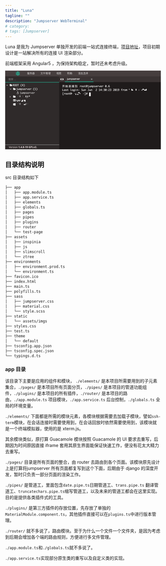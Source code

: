 ```yaml
---
title: "Luna"
tagline: ""
description: "Jumpserver WebTerminal"
# category: 
# tags: [Jumpserver]
---
```


Luna 是我为 Jumpserver 单独开发的前端一站式连接终端，[项目地址](https://github.com/jumpserver/luna)，项目初期设计是一站解决所有的连接 UI 渲染部分。

前端框架采用 Angular5 ，为保持架构稳定，暂时还未考虑升级。

![Project Luna](/assets/luna/luna_snip.png)

## 目录结构说明
src 目录结构如下

```
├── app
│   ├── app.module.ts
│   ├── app.service.ts
│   ├── elements
│   ├── globals.ts
│   ├── pages
│   ├── pipes
│   ├── plugins
│   ├── router
│   └── test-page
├── assets
│   ├── inspinia
│   ├── js
│   ├── slimscroll
│   └── ztree
├── environments
│   ├── environment.prod.ts
│   └── environment.ts
├── favicon.ico
├── index.html
├── main.ts
├── polyfills.ts
├── sass
│   ├── jumpserver.css
│   ├── material.css
│   └── style.scss
├── static
│   └── assets/imgs
├── styles.css
├── test.ts
├── theme
│   └── default
├── tsconfig.app.json
├── tsconfig.spec.json
└── typings.d.ts
```

### app 目录

该目录下主要是应用的组件和模块， `./elements/` 是本项目所需要用到的子元素集合，`./pages/` 是本项目所有页面分页，`./pipes/` 是本项目的管道功能组件，`./plugins/` 是本项目的所有插件，`./router/` 是本项目的路由，`./app.module.ts` 项目模块，`./app.service.ts` 后台控制，`./globals.ts` 全局的环境变量。

`./elements/` 下面都是所需的模块元素，各模块根据需要去加载子模块，譬如`ssh-term`模块，在会话连接时需要使用到，在会话回放时依然需要使用到，该模块就是一个终端模拟器，使用的是 xterm.js。

其余模块类似，原打算 Guacamole 模块按照 Guacamole 的 UI 要求去重写，后期因为时间原因直接 iframe 套用其原生界面能保证快速工作，便没有花太大精力去重写。

`./pages/` 目录是所有页面的整合，由 router 去路由到各个页面。该模块原先设计上是打算将jumpserver 所有页面都复写到这个下面，后期由于 django 的深度开发，暂时只负责一部分页面的渲染工作。

`./pipes/` 是管道工，里面包含`date.pipe.ts`日期管道工、`trans.pipe.ts` 翻译管道工、`truncatechars.pipe.ts`缩写管道工，以及未来的管道工都会在这里实现。目的是提供各类插件式的工具。

`./plugins/` 是第三方插件的存放位置，先存放了单独的`MaterialModule.component.ts`，其他插件直接可以在`plugins.ts`中进行版本管理。

`./router/` 就不多说了，路由模块。至于为什么一个文件一个文件夹，是因为考虑到后期会增加各个端的路由规则，方便进行多文件管理。

`./app.module.ts`和`./globals.ts`就不多说了。

`./app.service.ts`实现部分原生类的重写以及自定义类的实现。


